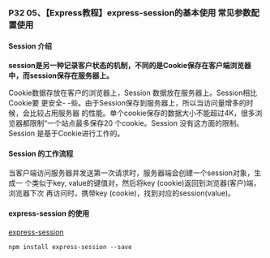 ### P32 05、【Express教程】express-session的基本使用 常见参数配置使用

#### Session 介绍

**session是另一种记录客户状态的机制，不同的是Cookie保存在客户端浏览器中，而session保存在服务器上。** 

Cookie数据存放在客户的浏览器上，Session 数据放在服务器上。Session相比Cookie要
更安全- -些。由于Session保存到服务器上，所以当访问量增多的时候，会比较占用服务器
的性能。单个cookie保存的数据大小不能超过4K，很多浏览器都限制“一个站点最多保存20
个cookie。Session 没有这方面的限制。Session 是基于Cookie进行工作的。

#### Session 的工作流程
当客户端访问服务器并发送第一次请求时，服务器端会创建一个session对象，生成一
个类似于key, value的键值对，然后将key (cookie)返回到浏览器(客户)端，浏览器下次
再访问时，携带key (cookie)，找到对应的session(value)。

#### express-session 的使用
[express-session](https://www.npmjs.com/package/express-session)

```
npm install express-session --save
```


